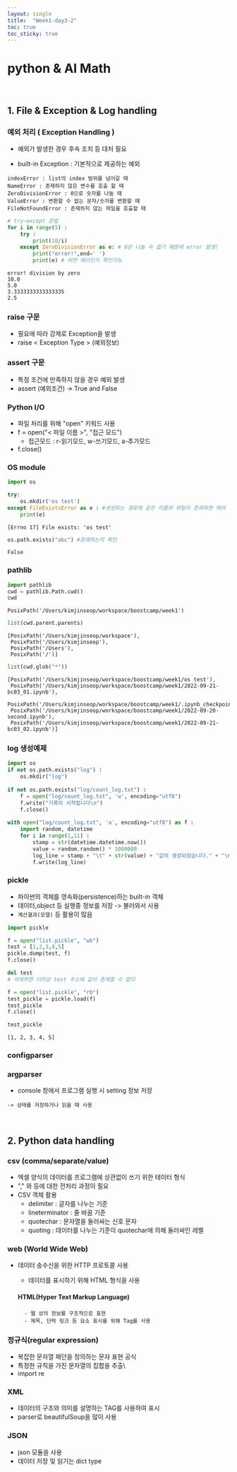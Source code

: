 ```yaml
---
layout: single
title:  "Week1-day3-2"
toc: true
toc_sticky: true
---
```



# python & AI Math

<br>   

## 1. File & Exception & Log handling

### 예외 처리 ( Exception Handling )
- 예외가 발생한 경우 후속 조치 등 대처 필요

- built-in Exception : 기본적으로 제공하는 예외
```
indexError : list의 index 범위를 넘어갈 때
NameError : 존재하지 않은 변수를 호출 할 때 
ZeroDivisionError : 0으로 숫자를 나눌 때
ValueError : 변환할 수 없는 문자/숫자를 변환할 때
FileNotFoundError : 존재하지 않는 파일을 호출할 때
```


```python
# try~except 문법 
for i in range(5) :
    try :
        print(10/i) 
    except ZeroDivisionError as e: # 0은 나눌 수 없기 때문에 error 발생!
        print("error!",end=' ')
        print(e) # 어떤 에러인지 확인가능
```

    error! division by zero
    10.0
    5.0
    3.3333333333333335
    2.5


### raise 구문
- 필요에 따라 강제로 Exception을 발생
- raise < Exception Type > (예외정보)

### assert 구문
- 특정 조건에 만족하지 않을 경우 예외 발생
- assert (예외조건) -> True and False

### Python I/O
- 파일 처리를 위해 "open" 키워드 사용
- f = open("< 파일 이름 >", "접근 모드")
    - 접근모드 : r-읽기모드, w-쓰기모드, a-추가모드
- f.close()

### OS module


```python
import os

try:
    os.mkdir('os test')
except FileExistsError as e : #생성되는 경로에 같은 이름의 파일이 존재하면 에러
    print(e)
```

    [Errno 17] File exists: 'os test'



```python
os.path.exists("abc") #존재하는지 확인
```




    False



### pathlib


```python
import pathlib
cwd = pathlib.Path.cwd()
cwd
```




    PosixPath('/Users/kimjinseop/workspace/boostcamp/week1')




```python
list(cwd.parent.parents)
```




    [PosixPath('/Users/kimjinseop/workspace'),
     PosixPath('/Users/kimjinseop'),
     PosixPath('/Users'),
     PosixPath('/')]




```python
list(cwd.glob("*"))
```




    [PosixPath('/Users/kimjinseop/workspace/boostcamp/week1/os test'),
     PosixPath('/Users/kimjinseop/workspace/boostcamp/week1/2022-09-21-bc03_01.ipynb'),
     PosixPath('/Users/kimjinseop/workspace/boostcamp/week1/.ipynb_checkpoints'),
     PosixPath('/Users/kimjinseop/workspace/boostcamp/week1/2022-09-20-second.ipynb'),
     PosixPath('/Users/kimjinseop/workspace/boostcamp/week1/2022-09-21-bc03_02.ipynb')]



### log 생성예제


```python
import os
if not os.path.exists("log") :
    os.mkdir("log")
    
if not os.path.exists("log/count_log.txt") :
    f = open("log/count_log.txt", 'w', encoding="utf8")
    f.write("기록이 시작됩니다\n")
    f.close()
    
with open("log/count_log.txt", 'a', encoding="utf8") as f :
    import random, datetime
    for i in range(1,11) :
        stamp = str(datetime.datetime.now())
        value = random.random() * 1000000
        log_line = stamp + "\t" + str(value) + "값이 생성되었습니다." + "\n"
        f.write(log_line)
```

### pickle
- 파이썬의 객체를 영속화(persistence)하는 built-in 객체
- 데이터,object 등 실행중 정보를 저장 -> 불러와서 사용
- `계산결과(모델)` 등 활용이 많음


```python
import pickle

f = open("list.pickle", "wb")
test = [1,2,3,4,5]
pickle.dump(test, f)
f.close()
```


```python
del test 
# 삭제하면 더이상 test 주소에 값이 존재할 수 없다
```


```python
f = open("list.pickle", "rb")
test_pickle = pickle.load(f)
test_pickle
f.close()
```


```python
test_pickle
```




    [1, 2, 3, 4, 5]



### configparser
### argparser
- console 창에서 프로그램 실행 시 setting 정보 저장

`-> 상태를 저장하거나 읽을 때 사용`

<br>

## 2. Python data handling

### csv (comma/separate/value)
- 엑셀 양식의 데이터를 프로그램에 상관없이 쓰기 위한 테이터 형식
- "," 와 등에 대한 전처리 과정이 필요
- CSV 객체 활용 
    - delimiter : 글자를 나누는 기준
    - lineterminator : 줄 바꿈 기준
    - quotechar : 문자열을 둘러싸는 신호 문자
    - quoting : 데이터를 나누는 기준이 quotechar에 의해 둘러싸인 레벨
    
### web (World Wide Web)
- 데이터 송수신을 위한 HTTP 프로토콜 사용
    - 데이터를 표시하기 위해 HTML 형식을 사용
        
    #### HTML(Hyper Text Markup Language)
        - 웹 상의 정보를 구조적으로 표현
        - 제목, 단락 링크 등 요소 표시를 위해 Tag를 사용

### 정규식(regular expression)
- 복잡한 문자열 패던을 정의하는 문자 표현 공식
- 특정한 규칙을 가진 문자열의 집합을 추출\
- import re

### XML
- 데이터의 구조와 의미를 설명하는 TAG를 사용하여 표시
- parser로 beautifulSoup을 많이 사용

### JSON
- json 모듈을 사용 
- 데이터 저장 및 읽기는 dict type
